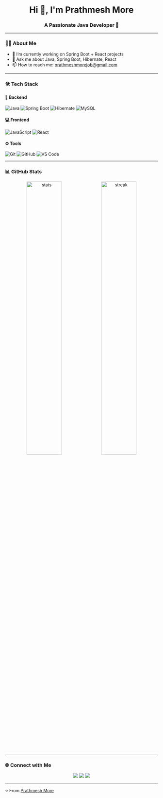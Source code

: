 <!-- Profile Banner -->
<p align="center">
<!--   <img src="https://i.imgur.com/z8d0z5R.png" alt="Profile Banner" width="100%" /> -->
</p>

<h1 align="center">Hi 👋, I'm Prathmesh More</h1>
<h3 align="center">A Passionate Java Developer 🚀</h3>

---

### 👨‍💻 About Me
- 🔭 I’m currently working on Spring Boot + React projects
- 💬 Ask me about Java, Spring Boot, Hibernate, React
- 📫 How to reach me: prathmeshmorejob@gmail.com
  

---

### 🛠️ Tech Stack

#### 🚀 Backend
![Java](https://img.shields.io/badge/Java-ED8B00?style=for-the-badge&logo=openjdk&logoColor=white)
![Spring Boot](https://img.shields.io/badge/Spring%20Boot-6DB33F?style=for-the-badge&logo=springboot&logoColor=white)
![Hibernate](https://img.shields.io/badge/Hibernate-59666C?style=for-the-badge&logo=hibernate&logoColor=white)
![MySQL](https://img.shields.io/badge/MySQL-005C84?style=for-the-badge&logo=mysql&logoColor=white)

#### 💻 Frontend
![JavaScript](https://img.shields.io/badge/JavaScript-F7E017?style=for-the-badge&logo=javascript&logoColor=black)
![React](https://img.shields.io/badge/React-20232A?style=for-the-badge&logo=react&logoColor=61DAFB)

#### ⚙️ Tools
![Git](https://img.shields.io/badge/Git-F05033?style=for-the-badge&logo=git&logoColor=white)
![GitHub](https://img.shields.io/badge/GitHub-181717?style=for-the-badge&logo=github&logoColor=white)
![VS Code](https://img.shields.io/badge/VS%20Code-0078d7?style=for-the-badge&logo=visual-studio-code&logoColor=white)

---

### 📊 GitHub Stats
<p align="center">
  <img src="https://github-readme-stats.vercel.app/api?username=Prathurajegaonkar&show_icons=true&theme=tokyonight" alt="stats" width="48%" />
  <img src="https://github-readme-streak-stats.herokuapp.com/?user=Prathurajegaonkar&theme=tokyonight" alt="streak" width="48%" />
</p>

---

### 🌐 Connect with Me
<p align="center">
  <a href="[https://www.linkedin.com/in/YOUR_LINKEDIN/](https://www.linkedin.com/in/prathmesh-more-51a656291/)"><img src="https://img.shields.io/badge/LinkedIn-0A66C2?style=for-the-badge&logo=linkedin&logoColor=white" /></a>
  <a href="mailto:prathmeshmorejob@gmail.com"><img src="https://img.shields.io/badge/Email-D14836?style=for-the-badge&logo=gmail&logoColor=white" /></a>
  <a href="https://github.com/Prathurajegaonkar"><img src="https://img.shields.io/badge/GitHub-181717?style=for-the-badge&logo=github&logoColor=white" /></a>
</p>

---

⭐️ From [Prathmesh More](https://github.com/Prathurajegaonkar)
